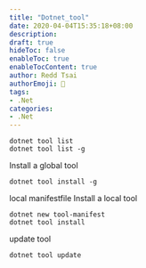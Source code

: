 ```yaml
---
title: "Dotnet_tool"
date: 2020-04-04T15:35:18+08:00
description: 
draft: true
hideToc: false
enableToc: true
enableTocContent: true
author: Redd Tsai
authorEmoji: 🐔
tags:
- .Net
categories:
- .Net
---
```



```
dotnet tool list
dotnet tool list -g
```

Install a global tool
```
dotnet tool install -g
```

local manifestfile
Install a local tool
```
dotnet new tool-manifest
dotnet tool install
```

update tool
```
dotnet tool update
```